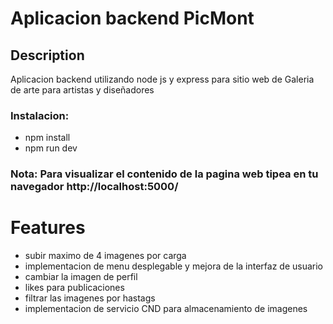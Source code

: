 # Aplicacion backend PicMont

## Description
Aplicacion backend utilizando node js y express para sitio web de Galeria de arte para artistas y diseñadores 


### Instalacion:
- npm install
- npm run dev

### Nota: Para visualizar el contenido de la pagina web tipea en tu navegador <b> http://localhost:5000/</b>

#

# Features
- subir maximo de 4 imagenes por carga
- implementacion de menu desplegable y mejora de la interfaz de usuario  
- cambiar la imagen de perfil
- likes para publicaciones 
- filtrar las imagenes por hastags
- implementacion de servicio CND para almacenamiento de imagenes
 
